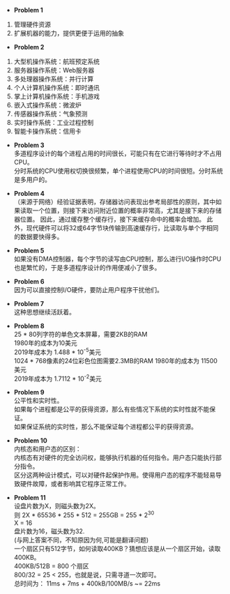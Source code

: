 * **Problem 1**  
1. 管理硬件资源
2. 扩展机器的能力，提供更便于运用的抽象

* **Problem 2**  
1. 大型机操作系统：航班预定系统
2. 服务器操作系统：Web服务器
3. 多处理器操作系统：并行计算
4. 个人计算机操作系统：即时通讯
5. 掌上计算机操作系统：手机游戏
6. 嵌入式操作系统：微波炉
7. 传感器操作系统：气象预测
8. 实时操作系统：工业过程控制
9. 智能卡操作系统：信用卡

* **Problem 3**  
多道程序设计的每个进程占用的时间很长，可能只有在它进行等待时才不占用CPU。  
分时系统的CPU使用权切换很频繁，单个进程使用CPU的时间很短。分时系统是多用户的。

* **Problem 4**  
（来源于网络）经验证据表明，存储器访问表现出参考局部性的原则，其中如果读取一个位置，则接下来访问附近位置的概率非常高，尤其是接下来的存储器位置。 因此，通过缓存整个缓存行，接下来缓存命中的概率会增加。 此外，现代硬件可以将32或64字节块传输到高速缓存行，比读取与单个字相同的数据要快得多。

* **Problem 5**  
如果没有DMA控制器，每个字节的读写由CPU控制，那么进行I/O操作时CPU也是繁忙的，于是多道程序设计的作用便减小了很多。

* **Problem 6**  
因为可以直接控制I/O硬件，要防止用户程序干扰他们。

* **Problem 7**  
这种思想继续活跃着。

* **Problem 8**  
25 * 80列字符的单色文本屏幕，需要2KB的RAM  
1980年的成本为10美元  
2019年成本为 1.488 * 10<sup>-5</sup>美元  
1024 * 768像素的24位彩色位图需要2.3MB的RAM
1980年的成本为 11500美元  
2019年成本为 1.7112 * 10<sup>-2</sup>美元  

* **Problem 9**  
公平性和实时性。  
如果每个进程都是公平的获得资源，那么有些情况下系统的实时性就不能保证。  
如果保证系统的实时性，那么不能保证每个进程都公平的获得资源。

* **Problem 10**  
内核态和用户态的区别：  
内核态有对硬件的完全访问权，能够执行机器的任何指令。用户态只能执行部分指令。  
区分这两种设计模式，可以对硬件起保护作用。使得用户态的程序不能轻易导致硬件故障，或者影响其它程序正常工作。

* **Problem 11**  
设盘片数为X，则磁头数为2X。  
则 2X * 65536 * 255 * 512 = 255GB = 255 * 2<sup>30</sup>  
X = 16  
盘片数为16，磁头数为32.  
(与网上答案不同，不知原因为何,可能是翻译问题)  
一个扇区只有512字节，如何读取400KB？猜想应该是从一个扇区开始，读取400KB。  
400KB/512B = 800 个扇区  
800/32 = 25 < 255，也就是说，只需寻道一次即可。  
总时间为： 11ms + 7ms + 400kB/100MB/s ~= 22ms  
